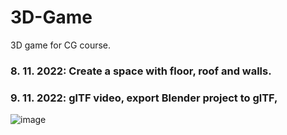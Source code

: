 # 3D-Game
3D game for CG course.

### 8. 11. 2022: Create a space with floor, roof and walls.
### 9. 11. 2022: glTF video, export Blender project to glTF, 

![image](https://user-images.githubusercontent.com/62680385/201080065-ee6d25f5-3dde-4e5a-aa5e-73255fa1c857.png)
